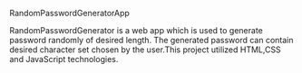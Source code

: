 RandomPasswordGeneratorApp

RandomPasswordGenerator is a web app which is used to generate password randomly of desired length.
The generated password can contain desired character set chosen by the user.This project utilized
HTML,CSS and JavaScript technologies.
